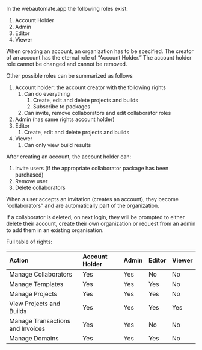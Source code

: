 In the webautomate.app the following roles exist:

1. Account Holder
2. Admin
3. Editor
4. Viewer

When creating an account, an organization has to be specified. The creator of an account has the eternal role of “Account Holder.” The account holder role cannot be changed and cannot be removed.

Other possible roles can be summarized as follows

1. Account holder: the account creator with the following rights
    1. Can do everything
        1. Create, edit and delete projects and builds
        2. Subscribe to packages
    2. Can invite, remove collaborators and edit collaborator roles
2. Admin (has same rights account holder)
3. Editor
    1. Create, edit and delete projects and builds
4. Viewer
    1. Can only view build results

After creating an account, the account holder can:

1. Invite users (if the appropriate collaborator package has been purchased)
2. Remove user
3. Delete collaborators

When a user accepts an invitation (creates an account), they become “collaborators” and are automatically part of the organization.

If a collaborator is deleted, on next login, they will be prompted to either delete their account, create their own organization or request from an admin to add them in an existing organisation.

Full table of rights:

| Action | Account Holder | Admin | Editor | Viewer |
| :---- | :---- | :---- | :---- | :---- |
| Manage Collaborators | Yes | Yes | No | No |
| Manage Templates | Yes | Yes | Yes | No |
| Manage Projects | Yes | Yes | Yes | No |
| View Projects and Builds | Yes | Yes | Yes | Yes |
| Manage Transactions and Invoices | Yes | Yes | No | No |
| Manage Domains | Yes | Yes | Yes | No |

